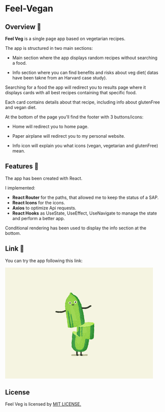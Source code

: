 # Feel-Vegan


## Overview 📖
**Feel Veg** is a single page app based on vegetarian recipes.

The app is structured in two main sections:

* Main section where the app displays random recipes without searching a food.

* Info section where you can find benefits and risks about veg diet( datas have been takne from an Harvard case study).


Searching for a food the app will redirect you to results page where it displays  cards with all best recipes containing that specific food.

Each card contains details about that recipe, including info about glutenFree and vegan diet.


At the bottom of the page you'll find the footer with 3 buttons/icons:

* Home will redirect you to home page.

* Paper airplane will redirect you to my personal website.

* Info icon will explain you what icons (vegan, vegetarian and glutenFree) mean.



## Features 📝

The app has been created with React.

I implemented:

* **React Router** for the paths, that allowed me to keep the status of a SAP.
* **React Icons** for the icons.
* **Axios** to optimize Api requests.
* **React Hooks** as UseState, UseEffect, UseNavigate to manage the state and perform a better app.


Conditional rendering has been used to display the info section at the bottom.

## Link 🔗

You can try the app following this link:

<a href="https://feel-vegan.netlify.app"><img src="src/images/si.gif"></a>


## License 

Feel Veg is licensed by <a href="https://github.com/BrunoArrostini/Feel-Vegan/blob/main/LICENSE.md"> MIT LICENSE.

